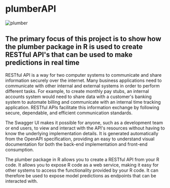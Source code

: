 # plumberAPI
![plumber ](https://user-images.githubusercontent.com/94622826/215157608-ae1dbf7c-620b-4d03-8de9-b69b8bdb67c1.png)

## The primary focus of this project is to show how the plumber package in R is used to create RESTful API's that can be used to make predictions in real time 
RESTful API is a way for two computer systems to communicate and share information securely over the internet. Many business applications need to communicate with other internal and external systems in order to perform different tasks. For example, to create monthly pay stubs, an internal accounts system would need to share data with a customer's banking system to automate billing and communicate with an internal time tracking application. RESTful APIs facilitate this information exchange by following secure, dependable, and efficient communication standards. 

The Swagger UI makes it possible for anyone, such as a development team or end users, to view and interact with the API's resources without having to know the underlying implementation details. It is generated automatically from the OpenAPI specification, providing an easy to understand visual documentation for both the back-end implementation and front-end consumption.

The plumber package in R allows you to create a RESTful API from your R code. It allows you to expose R code as a web service, making it easy for other systems to access the functionality provided by your R code. It can therefore be used to expose model predictions as endpoints that can be interacted with.
